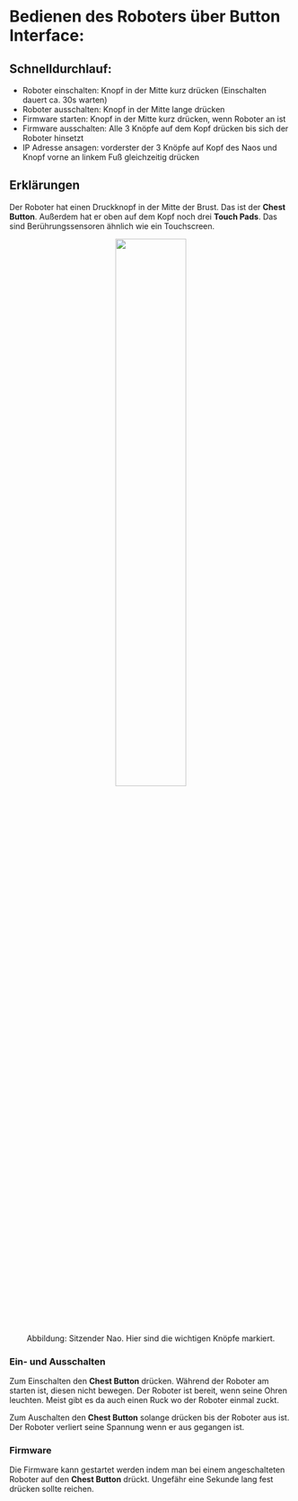 
# Bedienen des Roboters über Button Interface:

## Schnelldurchlauf:

* Roboter einschalten: Knopf in der Mitte kurz drücken (Einschalten dauert ca. 30s warten)
* Roboter ausschalten: Knopf in der Mitte lange drücken
* Firmware starten: Knopf in der Mitte kurz drücken, wenn Roboter an ist
* Firmware ausschalten: Alle 3 Knöpfe auf dem Kopf drücken bis sich der Roboter hinsetzt
* IP Adresse ansagen: vorderster der 3 Knöpfe auf Kopf des Naos und Knopf vorne an linkem Fuß gleichzeitig drücken

## Erklärungen

Der Roboter hat einen Druckknopf in der Mitte der Brust. Das ist der **Chest Button**.
Außerdem hat er oben auf dem Kopf noch drei **Touch Pads**. Das sind Berührungssensoren
ähnlich wie ein Touchscreen.

<center>
<img src="/static/button.jpg" width="50%"><br>
<span class="figure-desc">Abbildung: Sitzender Nao. Hier sind die wichtigen Knöpfe markiert.</span>
</center>


### Ein- und Ausschalten
Zum Einschalten den **Chest Button** drücken. Während der Roboter am starten ist, diesen nicht bewegen.
Der Roboter ist bereit, wenn seine Ohren leuchten. Meist gibt es da auch einen Ruck wo der Roboter einmal zuckt.
        
Zum Auschalten den **Chest Button** solange drücken bis der Roboter aus ist. Der Roboter verliert
seine Spannung wenn er aus gegangen ist.

### Firmware
Die Firmware kann gestartet werden indem man bei einem angeschalteten Roboter auf den **Chest Button** drückt.
Ungefähr eine Sekunde lang fest drücken sollte reichen.
